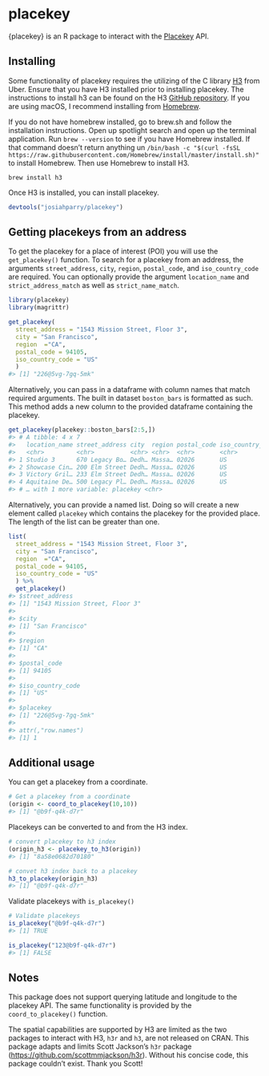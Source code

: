 
<!-- README.md is generated from README.Rmd. Please edit that file -->

# placekey

{placekey} is an R package to interact with the
[Placekey](https://www.placekey.io/) API.

## Installing

Some functionality of placekey requires the utilizing of the C library
[H3](https://h3geo.org/) from Uber. Ensure that you have H3 installed
prior to installing placekey. The instructions to install h3 can be
found on the H3 [GitHub repository](https://github.com/uber/H3). If you
are using macOS, I recommend installing from
[Homebrew](https://brew.sh/).

If you do not have homebrew installed, go to brew.sh and follow the
installation instructions. Open up spotlight search and open up the
terminal application. Run `brew --version` to see if you have Homebrew
installed. If that command doesn’t return anything un `/bin/bash -c
"$(curl -fsSL
https://raw.githubusercontent.com/Homebrew/install/master/install.sh)"`
to install Homebrew. Then use Homebrew to install H3.

``` terminal
brew install h3
```

Once H3 is installed, you can install placekey.

``` r
devtools("josiahparry/placekey")
```

## Getting placekeys from an address

To get the placekey for a place of interest (POI) you will use the
`get_placekey()` function. To search for a placekey from an address, the
arguments `street_address`, `city`, `region`, `postal_code`, and
`iso_country_code` are required. You can optionally provide the argument
`location_name` and `strict_address_match` as well as
`strict_name_match`.

``` r
library(placekey)
library(magrittr)

get_placekey(
  street_address = "1543 Mission Street, Floor 3",
  city = "San Francisco",
  region  ="CA",
  postal_code = 94105,
  iso_country_code = "US"
  )
#> [1] "226@5vg-7gq-5mk"
```

Alternatively, you can pass in a dataframe with column names that match
required arguments. The built in dataset `boston_bars` is formatted as
such. This method adds a new column to the provided dataframe containing
the placekey.

``` r
get_placekey(placekey::boston_bars[2:5,])
#> # A tibble: 4 x 7
#>   location_name street_address city  region postal_code iso_country_code
#>   <chr>         <chr>          <chr> <chr>  <chr>       <chr>           
#> 1 Studio 3      670 Legacy Bo… Dedh… Massa… 02026       US              
#> 2 Showcase Cin… 200 Elm Street Dedh… Massa… 02026       US              
#> 3 Victory Gril… 233 Elm Street Dedh… Massa… 02026       US              
#> 4 Aquitaine De… 500 Legacy Pl… Dedh… Massa… 02026       US              
#> # … with 1 more variable: placekey <chr>
```

Alternatively, you can provide a named list. Doing so will create a new
element called `placekey` which contains the placekey for the provided
place. The length of the list can be greater than one.

``` r
list(
  street_address = "1543 Mission Street, Floor 3",
  city = "San Francisco",
  region  ="CA",
  postal_code = 94105,
  iso_country_code = "US"
  ) %>% 
  get_placekey()
#> $street_address
#> [1] "1543 Mission Street, Floor 3"
#> 
#> $city
#> [1] "San Francisco"
#> 
#> $region
#> [1] "CA"
#> 
#> $postal_code
#> [1] 94105
#> 
#> $iso_country_code
#> [1] "US"
#> 
#> $placekey
#> [1] "226@5vg-7gq-5mk"
#> 
#> attr(,"row.names")
#> [1] 1
```

## Additional usage

You can get a placekey from a coordinate.

``` r
# Get a placekey from a coordinate
(origin <- coord_to_placekey(10,10))
#> [1] "@b9f-q4k-d7r"
```

Placekeys can be converted to and from the H3 index.

``` r
# convert placekey to h3 index
(origin_h3 <- placekey_to_h3(origin))
#> [1] "8a58e0682d70180"

# convet h3 index back to a placekey 
h3_to_placekey(origin_h3)
#> [1] "@b9f-q4k-d7r"
```

Validate placekeys with `is_placekey()`

``` r
# Validate placekeys 
is_placekey("@b9f-q4k-d7r")
#> [1] TRUE

is_placekey("123@b9f-q4k-d7r")
#> [1] FALSE
```

## Notes

This package does not support querying latitude and longitude to the
placekey API. The same functionality is provided by the
`coord_to_placekey()` function.

The spatial capabilities are supported by H3 are limited as the two
packages to interact with H3, `h3r` and `h3`, are not released on CRAN.
This package adapts and limits Scott Jackson’s `h3r` package
(<https://github.com/scottmmjackson/h3r>). Without his concise code,
this package couldn’t exist. Thank you Scott\!
